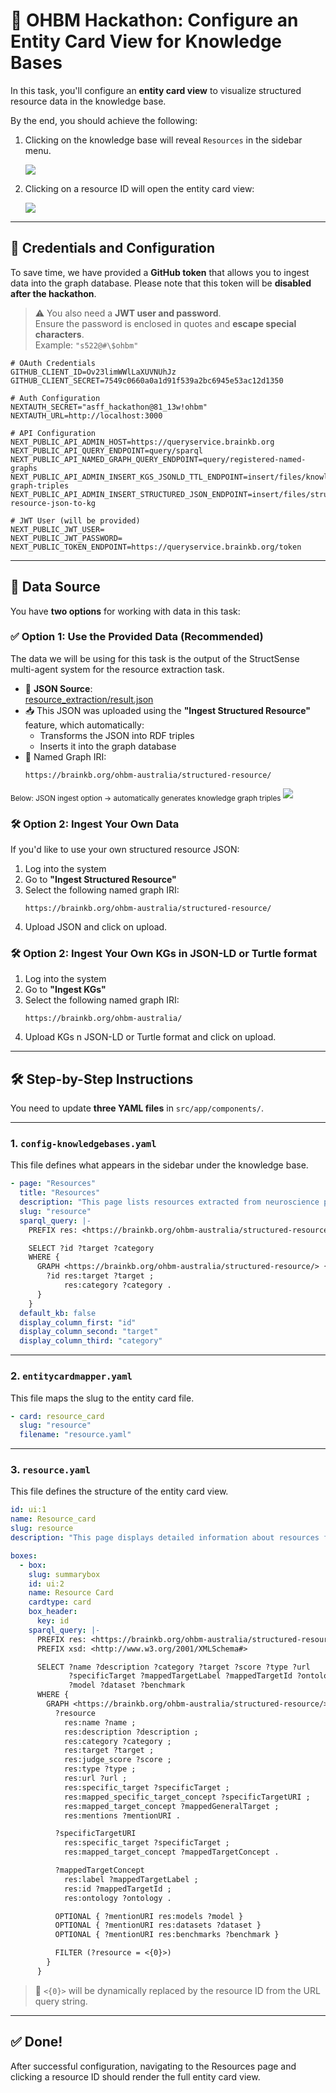 # 🧠 OHBM Hackathon: Configure an Entity Card View for Knowledge Bases

In this task, you'll configure an **entity card view** to visualize structured resource data in the knowledge base.

By the end, you should achieve the following:

1. Clicking on the knowledge base will reveal `Resources` in the sidebar menu.

   ![](resource-home.png)

2. Clicking on a resource ID will open the entity card view:

   ![](resource-entity-card-view.png)

---

## 🔐 Credentials and Configuration

To save time, we have provided a **GitHub token** that allows you to ingest data into the graph database. Please note that this token will be **disabled after the hackathon**.

> ⚠️ You also need a **JWT user and password**.  
> Ensure the password is enclosed in quotes and **escape special characters**.  
> Example: `"s522@#\$ohbm"`

```env
# OAuth Credentials
GITHUB_CLIENT_ID=Ov23limWWlLaXUVNUhJz
GITHUB_CLIENT_SECRET=7549c0660a0a1d91f539a2bc6945e53ac12d1350

# Auth Configuration
NEXTAUTH_SECRET="asff_hackathon@81_13w!ohbm"
NEXTAUTH_URL=http://localhost:3000

# API Configuration
NEXT_PUBLIC_API_ADMIN_HOST=https://queryservice.brainkb.org
NEXT_PUBLIC_API_QUERY_ENDPOINT=query/sparql
NEXT_PUBLIC_API_NAMED_GRAPH_QUERY_ENDPOINT=query/registered-named-graphs
NEXT_PUBLIC_API_ADMIN_INSERT_KGS_JSONLD_TTL_ENDPOINT=insert/files/knowledge-graph-triples
NEXT_PUBLIC_API_ADMIN_INSERT_STRUCTURED_JSON_ENDPOINT=insert/files/structured-resource-json-to-kg

# JWT User (will be provided)
NEXT_PUBLIC_JWT_USER=
NEXT_PUBLIC_JWT_PASSWORD=
NEXT_PUBLIC_TOKEN_ENDPOINT=https://queryservice.brainkb.org/token
```

---

## 📘 Data Source

You have **two options** for working with data in this task:

### ✅ Option 1: Use the Provided Data (Recommended)

The data we will be using for this task is the output of the StructSense multi-agent system for the resource extraction task.

- 🔗 **JSON Source**:  
  [resource_extraction/result.json](https://github.com/sensein/structsense/blob/main/example/OHBM/resource_extraction/result.json)
- 📥 This JSON was uploaded using the **"Ingest Structured Resource"** feature, which automatically:
  - Transforms the JSON into RDF triples
  - Inserts it into the graph database
- 📌 Named Graph IRI:
  ```shell
  https://brainkb.org/ohbm-australia/structured-resource/
  ```
<sub>Below: JSON ingest option → automatically generates knowledge graph triples</sub>
![](ingest-json.png)
 
### 🛠 Option 2: Ingest Your Own Data

If you'd like to use your own structured resource JSON:
 
1. Log into the system  
2. Go to **"Ingest Structured Resource"**  
3. Select the following named graph IRI:
   ```shell
   https://brainkb.org/ohbm-australia/structured-resource/
   ```
4. Upload JSON and click on upload.

### 🛠 Option 2: Ingest Your Own KGs in JSON-LD or Turtle format
1. Log into the system  
2. Go to **"Ingest KGs"**  
3. Select the following named graph IRI:
   ```shell
   https://brainkb.org/ohbm-australia/
   ```
4. Upload KGs n JSON-LD or Turtle format and click on upload.
---

## 🛠️ Step-by-Step Instructions

You need to update **three YAML files** in `src/app/components/`.

---

### 1. `config-knowledgebases.yaml`

This file defines what appears in the sidebar under the knowledge base.

```yaml
- page: "Resources"
  title: "Resources"
  description: "This page lists resources extracted from neuroscience publications (e.g., models, datasets)."
  slug: "resource"
  sparql_query: |-
    PREFIX res: <https://brainkb.org/ohbm-australia/structured-resource/>

    SELECT ?id ?target ?category
    WHERE {
      GRAPH <https://brainkb.org/ohbm-australia/structured-resource/> {
        ?id res:target ?target ;
            res:category ?category .
      }
    }
  default_kb: false
  display_column_first: "id"
  display_column_second: "target"
  display_column_third: "category"
```

---

### 2. `entitycardmapper.yaml`

This file maps the slug to the entity card file.

```yaml
- card: resource_card
  slug: "resource"
  filename: "resource.yaml"
```

---

### 3. `resource.yaml`

This file defines the structure of the entity card view.

```yaml
id: ui:1
name: Resource_card
slug: resource
description: "This page displays detailed information about resources from neuroscience literature."

boxes:
  - box:
    slug: summarybox
    id: ui:2
    name: Resource Card
    cardtype: card
    box_header:
      key: id
    sparql_query: |-
      PREFIX res: <https://brainkb.org/ohbm-australia/structured-resource/>
      PREFIX xsd: <http://www.w3.org/2001/XMLSchema#>

      SELECT ?name ?description ?category ?target ?score ?type ?url
             ?specificTarget ?mappedTargetLabel ?mappedTargetId ?ontology
             ?model ?dataset ?benchmark
      WHERE {
        GRAPH <https://brainkb.org/ohbm-australia/structured-resource/> {
          ?resource
            res:name ?name ;
            res:description ?description ;
            res:category ?category ;
            res:target ?target ;
            res:judge_score ?score ;
            res:type ?type ;
            res:url ?url ;
            res:specific_target ?specificTarget ;
            res:mapped_specific_target_concept ?specificTargetURI ;
            res:mapped_target_concept ?mappedGeneralTarget ;
            res:mentions ?mentionURI .

          ?specificTargetURI
            res:specific_target ?specificTarget ;
            res:mapped_target_concept ?mappedTargetConcept .

          ?mappedTargetConcept
            res:label ?mappedTargetLabel ;
            res:id ?mappedTargetId ;
            res:ontology ?ontology .

          OPTIONAL { ?mentionURI res:models ?model }
          OPTIONAL { ?mentionURI res:datasets ?dataset }
          OPTIONAL { ?mentionURI res:benchmarks ?benchmark }

          FILTER (?resource = <{0}>)
        }
      }
```

> 🔄 `<{0}>` will be dynamically replaced by the resource ID from the URL query string.

---

## ✅ Done!

After successful configuration, navigating to the Resources page and clicking a resource ID should render the full entity card view.
